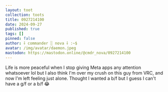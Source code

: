 ```yaml
---
layout: toot
collection: toots
title: 0927214100
date: 2024-09-27
published: true
tags: []
pinned: false
author: ⸸ commander ░ nova ⸸ :~$
avatar: /img/avatar/daemon.jpeg
mastodon: https://mastodon.online/@cmdr_nova/0927214100
---
```


Life is more peaceful when I stop giving Meta apps any attention whatsoever lol but I also think I'm over my crush on this guy from VRC, and now I'm left feeling just alone. Thought I wanted a b/f but I guess I can't have a g/f or a b/f 😂
